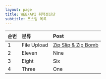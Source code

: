 ```yaml
---
layout: page
title: WEB/API 취약점진단
subtitle: 포스팅 목록
---
```


| 순번 | 분류 | Post |
| :------ |:--- | :--- |
| 1 | File Upload |  [Zip Slip & Zip Bomb](https://croc-s.github.io/web/zipslip_zipbomb) |
| 2 | Eleven | Nine |
| 3 | Eight | Six |
| 4 | Three | One |


